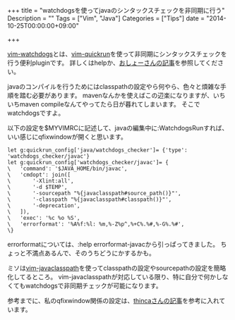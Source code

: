 +++
title = "watchdogsを使ってjavaのシンタックスチェックを非同期に行う"
Description = ""
Tags = ["Vim", "Java"]
Categories = ["Tips"]
date = "2014-10-25T00:00:00+09:00"

+++

[vim-watchdogs](https://github.com/osyo-manga/vim-watchdogs)とは、[vim-quickrun](https://github.com/thinca/vim-quickrun)を使って非同期にシンタックスチェックを行う便利pluginです。
詳しくはhelpか、[おしょーさんの記事](http://d.hatena.ne.jp/osyo-manga/20120924/1348473304)を参照してください。

javaのコンパイルを行うためにはclasspathの設定やら何やら、色々と煩雑な手順を踏む必要があります。
mavenなんかを使えばこの辺楽になりますが、いちいちmaven compileなんてやってたら日が暮れてしまいます。
そこでwatchdogsですよ。

以下の設定を$MYVIMRCに記述して、javaの編集中に:WatchdogsRunすれば、いい感じにqfixwindowが開くと思います。

```vim
let g:quickrun_config['java/watchdogs_checker']= {'type': 'watchdogs_checker/javac'}
let g:quickrun_config['watchdogs_checker/javac']= {
\   'command': '$JAVA_HOME/bin/javac',
\   'cmdopt': join([
\       '-Xlint:all',
\       '-d $TEMP',
\       '-sourcepath "%{javaclasspath#source_path()}"',
\       '-classpath "%{javaclasspath#classpath()}"',
\       '-deprecation',
\   ]),
\   'exec': '%c %o %S',
\   'errorformat': '%A%f:%l: %m,%-Z%p^,%+C%.%#,%-G%.%#',
\}
```

errorformatについては、:help errorformat-javacから引っぱってきました。
ちょっと不満点あるんで、そのうちどうにかするかも。

ミソは[vim-javaclasspath](https://github.com/kamichidu/vim-javaclasspath)を使ってclasspathの設定やsourcepathの設定を簡略化してるところ。
vim-javaclasspathが対応している限り、特に自分で何かしなくてもwatchdogsで非同期チェックが可能になります。

参考までに、私のqfixwindow関係の設定は、[thincaさんの記事](http://d.hatena.ne.jp/thinca/20130708/1373210009)を参考に入れています。
